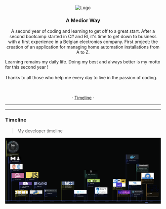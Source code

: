 
<p align="center">
    <img src="https://external-content.duckduckgo.com/iu/?u=https%3A%2F%2Fmiro.medium.com%2Fmax%2F2048%2F1*hl2lEcor8FphsXBHsXwYYA.jpeg&f=1&nofb=1" alt="Logo" width="300" height=150">
</p>

<h3 align="center">A Medior Way</h3>

<p align="center">
    A second year of coding and learning to get off to a great start. After a second bootcamp started in C# and BI, it's time to get down to business with a first experience in a Belgian electronics company. First project: the creation of an application for managing home automation installations from A to Z. 

Learning remains my daily life. Doing my best and always better is my motto for this second year ! 
<br />
<br />
Thanks to all those who help me every day to live in the passion of coding.
</p>
<p align="center">
    <br />
    <br />
    ·
    <a href="#timeline">Timeline</a>
    ·
</p>

---



---

### Timeline

> My developer timeline

![Timeline](https://github.com/nicode-io/nicode-io/blob/master/images/Timeline.png)

